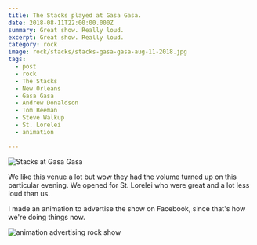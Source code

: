 ```yaml
---
title: The Stacks played at Gasa Gasa.
date: 2018-08-11T22:00:00.000Z
summary: Great show. Really loud.
excerpt: Great show. Really loud.
category: rock
image: rock/stacks/stacks-gasa-gasa-aug-11-2018.jpg
tags:
  - post 
  - rock
  - The Stacks
  - New Orleans
  - Gasa Gasa
  - Andrew Donaldson
  - Tom Beeman
  - Steve Walkup
  - St. Lorelei
  - animation

---
```


![Stacks at Gasa Gasa](/static/img/rock/stacks/stacks-gasa-gasa-aug-11-2018.jpg "Stacks at Gasa Gasa")

We like this venue a lot but wow they had the volume turned up on this particular evening. We opened for St. Lorelei who were great and a lot less loud than us.

I made an animation to advertise the show on Facebook, since that's how we're doing things now.

![animation advertising rock show](/static/img/animation/gasagasa-animation-aug-7-2018.gif "animation advertising rock show")

